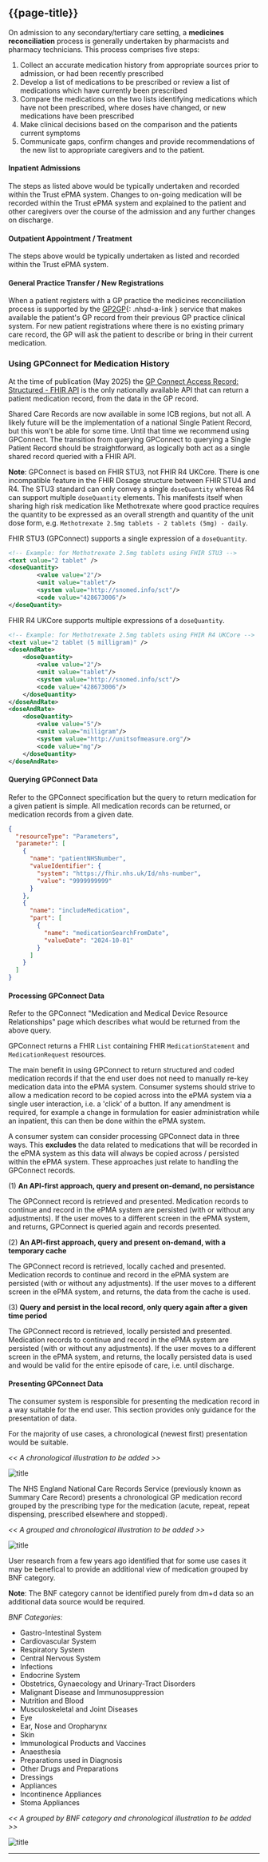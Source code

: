## {{page-title}}

On admission to any secondary/tertiary care setting, a **medicines reconciliation** process is generally undertaken by pharmacists and pharmacy technicians. This process comprises five steps: 
1. Collect an accurate medication history from appropriate sources prior to admission, or had been recently prescribed 
2. Develop a list of medications to be prescribed or review a list of medications which have currently been prescribed
3. Compare the medications on the two lists identifying medications which have not been prescribed, where doses have changed, or new medications have been prescribed
4. Make clinical decisions based on the comparison and the patients current symptoms 
5. Communicate gaps, confirm changes and provide recommendations of the new list to appropriate caregivers and to the patient.

#### Inpatient Admissions

The steps as listed above would be typically undertaken and recorded within the Trust ePMA system. Changes to on-going medication will be recorded within the Trust ePMA system and explained to the patient and other caregivers over the course of the admission and any further changes on discharge.

#### Outpatient Appointment / Treatment

The steps above would be typically undertaken as listed and recorded within the Trust ePMA system.

#### General Practice Transfer / New Registrations

When a patient registers with a GP practice the medicines reconciliation process is supported by the [GP2GP](https://digital.nhs.uk/services/gp2gp){: .nhsd-a-link } service that makes available the patient's GP record from their previous GP practice clinical system. For new patient registrations where there is no existing primary care record, the GP will ask the patient to describe or bring in their current medication.

### Using GPConnect for Medication History

At the time of publication (May 2025) the [GP Connect Access Record: Structured - FHIR API](https://digital.nhs.uk/developer/api-catalogue/gp-connect-access-record-structured-fhir) is the only nationally available API that can return a patient medication record, from the data in the GP record. 

Shared Care Records are now available in some ICB regions, but not all. A likely future will be the implementation of a national Single Patient Record, but this won't be able for some time. Until that time we recommend using GPConnect. The transition from querying GPConnect to querying a Single Patient Record should be straightforward, as logically both act as a single shared record queried with a FHIR API. 

**Note**: GPConnect is based on FHIR STU3, not FHIR R4 UKCore. There is one incompatible feature in the FHIR Dosage structure between FHIR STU4 and R4. The STU3 standard can only convey a single `doseQuantity` whereas R4 can support multiple `doseQuantity` elements. This manifests itself when sharing high risk medication like Methotrexate where good practice requires the quantity to be expressed as an overall strength and quantity of the unit dose form, e.g. `Methotrexate 2.5mg tablets - 2 tablets (5mg) - daily`.

FHIR STU3 (GPConnect) supports a single expression of a `doseQuantity`.

```xml
<!-- Example: for Methotrexate 2.5mg tablets using FHIR STU3 -->
<text value="2 tablet" />
<doseQuantity>
        <value value="2"/>
        <unit value="tablet"/>
        <system value="http://snomed.info/sct"/>
        <code value="428673006"/>
</doseQuantity>
```

FHIR R4 UKCore supports multiple expressions of a `doseQuantity`.

```xml
<!-- Example: for Methotrexate 2.5mg tablets using FHIR R4 UKCore -->
<text value="2 tablet (5 milligram)" />
<doseAndRate>
    <doseQuantity>
        <value value="2"/>
        <unit value="tablet"/>
        <system value="http://snomed.info/sct"/>
        <code value="428673006"/>
    </doseQuantity>
</doseAndRate>
<doseAndRate>
    <doseQuantity>
        <value value="5"/>
        <unit value="milligram"/>
        <system value="http://unitsofmeasure.org"/>
        <code value="mg"/>
    </doseQuantity>
</doseAndRate>
```

#### Querying GPConnect Data

Refer to the GPConnect specification but the query to return medication for a given patient is simple. All medication records can be returned, or medication records from a given date.

```json
{
  "resourceType": "Parameters",
  "parameter": [
    {
      "name": "patientNHSNumber",
      "valueIdentifier": {
        "system": "https://fhir.nhs.uk/Id/nhs-number",
        "value": "9999999999"
      }
    },
    {
      "name": "includeMedication",
      "part": [
        {
          "name": "medicationSearchFromDate",
          "valueDate": "2024-10-01"
        }
      ]
    }
  ]
}
```

#### Processing GPConnect Data 

Refer to the GPConnect "Medication and Medical Device Resource Relationships" page which describes what would be returned from the above query.

GPConnect returns a FHIR `List` containing FHIR `MedicationStatement` and `MedicationRequest` resources.

The main benefit in using GPConnect to return structured and coded medication records if that the end user does not need to manually re-key medication data into the ePMA system. Consumer systems should strive to allow a medication record to be copied across into the ePMA system via a single user interaction, i.e. a 'click' of a button. If any amendment is required, for example a change in formulation for easier administration while an inpatient, this can then be done within the ePMA system.

A consumer system can consider processing GPConnect data in three ways. This **excludes** the data related to medications that will be recorded in the ePMA system as this data will always be copied across / persisted within the ePMA system. These approaches just relate to handling the GPConnect records. 

(1) **An API-first approach, query and present on-demand, no persistance**

The GPConnect record is retrieved and presented. Medication records to continue and record in the ePMA system are persisted (with or without any adjustments). If the user moves to a different screen in the ePMA system, and returns, GPConnect is queried again and records presented.

(2) **An API-first approach, query and present on-demand, with a temporary cache**

The GPConnect record is retrieved, locally cached and presented. Medication records to continue and record in the ePMA system are persisted (with or without any adjustments). If the user moves to a different screen in the ePMA system, and returns, the data from the cache is used. 

(3) **Query and persist in the local record, only query again after a given time period**

The GPConnect record is retrieved, locally persisted and presented. Medication records to continue and record in the ePMA system are persisted (with or without any adjustments). If the user moves to a different screen in the ePMA system, and returns, the locally persisted data is used and would be valid for the entire episode of care, i.e. until discharge.

#### Presenting GPConnect Data

The consumer system is responsible for presenting the medication record in a way suitable for the end user. This section provides only guidance for the presentation of data.

For the majority of use cases, a chronological (newest first) presentation would be suitable.

*<< A chronological illustration to be added >>*

![](https://media.istockphoto.com/id/1409329028/vector/no-picture-available-placeholder-thumbnail-icon-illustration-design.jpg?s=612x612&w=0&k=20&c=_zOuJu755g2eEUioiOUdz_mHKJQJn-tDgIAhQzyeKUQ= "title")

The NHS England National Care Records Service (previously known as Summary Care Record) presents a chronological GP medication record grouped by the prescribing type for the medication (acute, repeat, repeat dispensing, prescribed elsewhere and stopped).

*<< A grouped and chronological illustration to be added >>*

![](https://media.istockphoto.com/id/1409329028/vector/no-picture-available-placeholder-thumbnail-icon-illustration-design.jpg?s=612x612&w=0&k=20&c=_zOuJu755g2eEUioiOUdz_mHKJQJn-tDgIAhQzyeKUQ= "title")

User research from a few years ago identified that for some use cases it may be benefical to provide an additional view of medication grouped by BNF category.

**Note**: The BNF category cannot be identified purely from dm+d data so an additional data source would be required.

*BNF Categories:*

- Gastro-Intestinal System
- Cardiovascular System
- Respiratory System
- Central Nervous System
- Infections
- Endocrine System
- Obstetrics, Gynaecology and Urinary-Tract Disorders
- Malignant Disease and Immunosuppression
- Nutrition and Blood
- Musculoskeletal and Joint Diseases
- Eye
- Ear, Nose and Oropharynx
- Skin
- Immunological Products and Vaccines
- Anaesthesia
- Preparations used in Diagnosis
- Other Drugs and Preparations
- Dressings
- Appliances
- Incontinence Appliances
- Stoma Appliances

*<< A grouped by BNF category and chronological illustration to be added >>*

![](https://media.istockphoto.com/id/1409329028/vector/no-picture-available-placeholder-thumbnail-icon-illustration-design.jpg?s=612x612&w=0&k=20&c=_zOuJu755g2eEUioiOUdz_mHKJQJn-tDgIAhQzyeKUQ= "title")

---